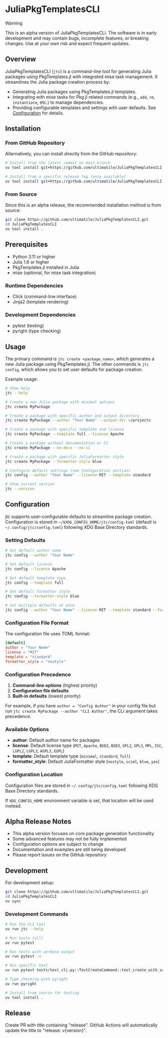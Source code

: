 # JuliaPkgTemplatesCLI

> [!WARNING]
> This is an alpha version of JuliaPkgTemplatesCLI. The software is in early development and may contain bugs, incomplete features, or breaking changes. Use at your own risk and expect frequent updates.

## Overview

JuliaPkgTemplatesCLI (`jtc`) is a command-line tool for generating Julia packages using PkgTemplates.jl with integrated mise task management. It streamlines the Julia package creation process by:

- Generating Julia packages using PkgTemplates.jl templates.
- Integrating with mise tasks for Pkg.jl related commands (e.g., `add`, `rm`, `instantiate`, etc.) to manage dependencies.
- Providing configurable templates and settings with user defaults. See [Configuration](#configuration) for details.

## Installation

### From GitHub Repository

Alternatively, you can install directly from the GitHub repository:

```bash
# Install from the latest commit on main branch
uv tool install git+https://github.com/ultimatile/JuliaPkgTemplatesCLI.git

# Install from a specific release tag (once available)
uv tool install git+https://github.com/ultimatile/JuliaPkgTemplatesCLI.git@v0.1.0
```

### From Source

Since this is an alpha release, the recommended installation method is from source:

```bash
git clone https://github.com/ultimatile/JuliaPkgTemplatesCLI.git
cd JuliaPkgTemplatesCLI
uv tool install .
```

## Prerequisites

- Python 3.11 or higher
- Julia 1.6 or higher
- PkgTemplates.jl installed in Julia
- mise (optional, for mise task integration)

### Runtime Dependencies

- Click (command-line interface)
- Jinja2 (template rendering)

### Development Dependencies

- pytest (testing)
- pyright (type checking)

## Usage

The primary command is `jtc create <package_name>`, which generates a new Julia package using PkgTemplates.jl.
The other commands is `jtc config`, which allows you to set user defaults for package creation.

Example usage:

```bash
# Show help
jtc --help

# Create a new Julia package with minimal options
jtc create MyPackage

# Create a package with specific author and output directory
jtc create MyPackage --author "Your Name" --output-dir ~/projects

# Create a package with specific template and license
jtc create MyPackage --template full --license Apache

# Create a package without documentation or CI
jtc create MyPackage --no-docs --no-ci

# Create a package with specific JuliaFormatter style
jtc create MyPackage --formatter-style blue

# Configure default settings (see Configuration section)
jtc config --author "Your Name" --license MIT --template standard

# Show current version
jtc --version
```

## Configuration

jtc supports user-configurable defaults to streamline package creation. Configuration is stored in `~/$XDG_CONFIG_HOME/jtc/config.toml` (default is `~/.config/jtc/config.toml`) following XDG Base Directory standards.

### Setting Defaults

```bash
# Set default author name
jtc config --author "Your Name"

# Set default license
jtc config --license Apache

# Set default template type
jtc config --template full

# Set default formatter style
jtc config --formatter-style blue

# Set multiple defaults at once
jtc config --author "Your Name" --license MIT --template standard --formatter-style sciml
```

### Configuration File Format

The configuration file uses TOML format:

```toml
[default]
author = "Your Name"
license = "MIT"
template = "standard"
formatter_style = "nostyle"
```

### Configuration Precedence

1. **Command-line options** (highest priority)
2. **Configuration file defaults**
3. **Built-in defaults** (lowest priority)

For example, if you have `author = "Config Author"` in your config file but run `jtc create MyPackage --author "CLI Author"`, the CLI argument takes precedence.

### Available Options

- **author**: Default author name for packages
- **license**: Default license type (`MIT`, `Apache`, `BSD2`, `BSD3`, `GPL2`, `GPL3`, `MPL`, `ISC`, `LGPL2`, `LGPL3`, `AGPL3`, `EUPL`)
- **template**: Default template type (`minimal`, `standard`, `full`)
- **formatter_style**: Default JuliaFormatter style (`nostyle`, `sciml`, `blue`, `yas`)

### Configuration Location

Configuration files are stored in `~/.config/jtc/config.toml` following XDG Base Directory standards.

If `XDG_CONFIG_HOME` environment variable is set, that location will be used instead.

## Alpha Release Notes

- This alpha version focuses on core package generation functionality
- Some advanced features may not be fully implemented
- Configuration options are subject to change
- Documentation and examples are still being developed
- Please report issues on the GitHub repository

## Development

For development setup:

```bash
git clone https://github.com/ultimatile/JuliaPkgTemplatesCLI.git
cd JuliaPkgTemplatesCLI
uv sync
```

### Development Commands

```bash
# Run the CLI tool
uv run jtc --help

# Run tests (all)
uv run pytest

# Run tests with verbose output
uv run pytest -v

# Run specific test
uv run pytest tests/test_cli.py::TestCreateCommand::test_create_with_valid_package_name -v

# Type checking with pyright
uv run pyright

# Install from source for testing
uv tool install .
```

## Release

Create PR with title containing "release". GitHub Actions will automatically update the title to "release: v{version}".
